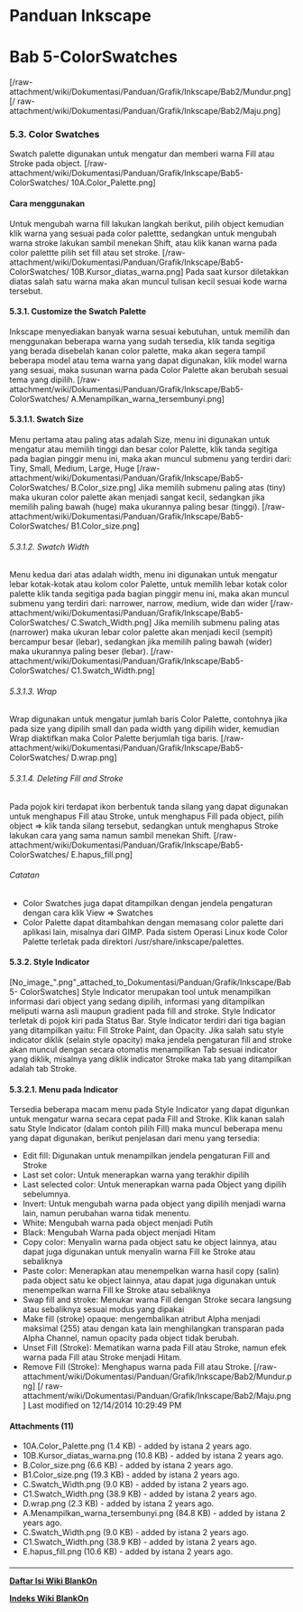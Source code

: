 # Panduan Inkscape
# Bab 5-ColorSwatches
[/raw-attachment/wiki/Dokumentasi/Panduan/Grafik/Inkscape/Bab2/Mundur.png] [/
raw-attachment/wiki/Dokumentasi/Panduan/Grafik/Inkscape/Bab2/Maju.png]
### 5.3. Color Swatches
Swatch palette digunakan untuk mengatur dan memberi warna Fill atau Stroke pada
object.
[/raw-attachment/wiki/Dokumentasi/Panduan/Grafik/Inkscape/Bab5-ColorSwatches/
10A.Color_Palette.png]
#### Cara menggunakan
Untuk mengubah warna fill lakukan langkah berikut, pilih object kemudian klik
warna yang sesuai pada color palettte, sedangkan untuk mengubah warna stroke
lakukan sambil menekan Shift, atau klik kanan warna pada color palettte pilih
set fill atau set stroke.
[/raw-attachment/wiki/Dokumentasi/Panduan/Grafik/Inkscape/Bab5-ColorSwatches/
10B.Kursor_diatas_warna.png]
Pada saat kursor diletakkan diatas salah satu warna maka akan muncul tulisan
kecil sesuai kode warna tersebut.
#### 5.3.1. Customize the Swatch Palette
Inkscape menyediakan banyak warna sesuai kebutuhan, untuk memilih dan
menggunakan beberapa warna yang sudah tersedia, klik tanda segitiga yang berada
disebelah kanan color palette, maka akan segera tampil beberapa model atau tema
warna yang dapat digunakan, klik model warna yang sesuai, maka susunan warna
pada Color Palette akan berubah sesuai tema yang dipilih.
[/raw-attachment/wiki/Dokumentasi/Panduan/Grafik/Inkscape/Bab5-ColorSwatches/
A.Menampilkan_warna_tersembunyi.png]
#### 5.3.1.1. Swatch Size
Menu pertama atau paling atas adalah Size, menu ini digunakan untuk mengatur
atau memilih tinggi dan besar color Palette, klik tanda segitiga pada bagian
pinggir menu ini, maka akan muncul submenu yang terdiri dari: Tiny, Small,
Medium, Large, Huge
[/raw-attachment/wiki/Dokumentasi/Panduan/Grafik/Inkscape/Bab5-ColorSwatches/
B.Color_size.png]
Jika memilih submenu paling atas (tiny) maka ukuran color palette akan menjadi
sangat kecil, sedangkan jika memilih paling bawah (huge) maka ukurannya paling
besar (tinggi).
[/raw-attachment/wiki/Dokumentasi/Panduan/Grafik/Inkscape/Bab5-ColorSwatches/
B1.Color_size.png]
###### 5.3.1.2. Swatch Width
Menu kedua dari atas adalah width, menu ini digunakan untuk mengatur lebar
kotak-kotak atau kolom color Palette, untuk memilih lebar kotak color palette
klik tanda segitiga pada bagian pinggir menu ini, maka akan muncul submenu yang
terdiri dari: narrower, narrow, medium, wide dan wider
[/raw-attachment/wiki/Dokumentasi/Panduan/Grafik/Inkscape/Bab5-ColorSwatches/
C.Swatch_Width.png]
Jika memilih submenu paling atas (narrower) maka ukuran lebar color palette
akan menjadi kecil (sempit) bercampur besar (lebar), sedangkan jika memilih
paling bawah (wider) maka ukurannya paling beser (lebar).
[/raw-attachment/wiki/Dokumentasi/Panduan/Grafik/Inkscape/Bab5-ColorSwatches/
C1.Swatch_Width.png]
###### 5.3.1.3. Wrap
Wrap digunakan untuk mengatur jumlah baris Color Palette, contohnya jika pada
size yang dipilih small dan pada width yang dipilih wider, kemudian Wrap
diaktifkan maka Color Palette berjumlah tiga baris.
[/raw-attachment/wiki/Dokumentasi/Panduan/Grafik/Inkscape/Bab5-ColorSwatches/
D.wrap.png]
###### 5.3.1.4. Deleting Fill and Stroke
Pada pojok kiri terdapat ikon berbentuk tanda silang yang dapat digunakan untuk
menghapus Fill atau Stroke, untuk menghapus Fill pada object, pilih object =>
klik tanda silang tersebut, sedangkan untuk menghapus Stroke lakukan cara yang
sama namun sambil menekan Shift.
[/raw-attachment/wiki/Dokumentasi/Panduan/Grafik/Inkscape/Bab5-ColorSwatches/
E.hapus_fill.png]
###### Catatan
  * Color Swatches juga dapat ditampilkan dengan jendela pengaturan dengan
      cara klik View => Swatches
  * Color Palette dapat ditambahkan dengan memasang color palette dari
      aplikasi lain, misalnya dari GIMP. Pada sistem Operasi Linux kode Color
      Palette terletak pada direktori /usr/share/inkscape/palettes.
#### 5.3.2. Style Indicator
[No_image_".png"_attached_to_Dokumentasi/Panduan/Grafik/Inkscape/Bab5-
ColorSwatches] Style Indicator merupakan tool untuk menampilkan informasi dari
object yang sedang dipilih, informasi yang ditampilkan meliputi warna asli
maupun gradient pada fill and stroke. Style Indicator terletak di pojok kiri
pada Status Bar. Style Indicator terdiri dari tiga bagian yang ditampilkan
yaitu: Fill Stroke Paint, dan Opacity. Jika salah satu style indicator diklik
(selain style opacity) maka jendela pengaturan fill and stroke akan muncul
dengan secara otomatis menampilkan Tab sesuai indicator yang diklik, misalnya
yang diklik indicator Stroke maka tab yang ditampilkan adalah tab Stroke.
#### 5.3.2.1. Menu pada Indicator
Tersedia beberapa macam menu pada Style Indicator yang dapat digunkan untuk
mengatur warna secara cepat pada Fill and Stroke. Klik kanan salah satu Style
Indicator (dalam contoh pilih Fill) maka muncul beberapa menu yang dapat
digunakan, berikut penjelasan dari menu yang tersedia:
  * Edit fill: Digunakan untuk menampilkan jendela pengaturan Fill and Stroke
  * Last set color: Untuk menerapkan warna yang terakhir dipilih
  * Last selected color: Untuk menerapkan warna pada Object yang dipilih
      sebelumnya.
  * Invert: Untuk mengubah warna pada object yang dipilih menjadi warna lain,
      namun perubahan warna tidak menentu.
  * White: Mengubah warna pada object menjadi Putih
  * Black: Mengubah Warna pada object menjadi Hitam
  * Copy color: Menyalin warna pada object satu ke object lainnya, atau dapat
      juga digunakan untuk menyalin warna Fill ke Stroke atau sebaliknya
  * Paste color: Menerapkan atau menempelkan warna hasil copy (salin) pada
      object satu ke object lainnya, atau dapat juga digunakan untuk
      menempelkan warna Fill ke Stroke atau sebaliknya
  * Swap fill and stroke: Menukar warna Fill dengan Stroke secara langsung
      atau sebaliknya sesuai modus yang dipakai
  * Make fill (stroke) opaque: mengembalikan atribut Alpha menjadi maksimal
      (255) atau dengan kata lain menghilangkan transparan pada Alpha Channel,
      namun opacity pada object tidak berubah.
  * Unset Fill (Stroke): Mematikan warna pada Fill atau Stroke, namun efek
      warna pada Fill atau Stroke menjadi Hitam.
  * Remove Fill (Stroke): Menghapus warna pada Fill atau Stroke.
[/raw-attachment/wiki/Dokumentasi/Panduan/Grafik/Inkscape/Bab2/Mundur.png] [/
raw-attachment/wiki/Dokumentasi/Panduan/Grafik/Inkscape/Bab2/Maju.png]
Last modified on 12/14/2014 10:29:49 PM
#### Attachments (11)
  * 10A.Color_Palette.png​ (1.4 KB) - added by istana 2 years ago.
  * 10B.Kursor_diatas_warna.png​ (10.8 KB) - added by istana 2 years ago.
  * B.Color_size.png​ (6.6 KB) - added by istana 2 years ago.
  * B1.Color_size.png​ (19.3 KB) - added by istana 2 years ago.
  * C.Swatch_Width.png​ (9.0 KB) - added by istana 2 years ago.
  * C1.Swatch_Width.png​ (38.9 KB) - added by istana 2 years ago.
  * D.wrap.png​ (2.3 KB) - added by istana 2 years ago.
  * A.Menampilkan_warna_tersembunyi.png​ (84.8 KB) - added by istana 2 years
      ago.
  * C.Swatch_Width.png​ (9.0 KB) - added by istana 2 years ago.
  * C1.Swatch_Width.png​ (38.9 KB) - added by istana 2 years ago.
  * E.hapus_fill.png​ (10.6 KB) - added by istana 2 years ago.
#### 
    
 
 
 
 
 
---
[**Daftar Isi Wiki BlankOn**](/DaftarIsi/README.md)
 
[**Indeks Wiki BlankOn**](/Indeks.md)
